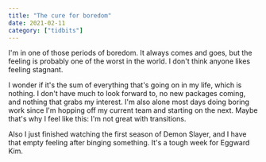 ```yaml
---
title: "The cure for boredom"
date: 2021-02-11
category: ["tidbits"]
---
```


I'm in one of those periods of boredom. It always comes and goes, but the feeling is probably one of the worst in the world. I don't think anyone likes feeling stagnant. 

I wonder if it's the sum of everything that's going on in my life, which is nothing. I don't have much to look forward to, no new packages coming, and nothing that grabs my interest. I'm also alone most days doing boring work since I'm hopping off my current team and starting on the next. Maybe that's why I feel like this: I'm not great with transitions. 

Also I just finished watching the first season of Demon Slayer, and I have that empty feeling after binging something. It's a tough week for Eggward Kim. 